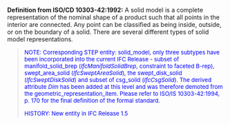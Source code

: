 **Definition from ISO/CD 10303-42:1992:** A solid model is a complete representation of the nominal shape of a product such that all points in the interior are connected. Any point can be classified as being inside, outside, or on the boundary of a solid. There are several different types of solid model representations.

> <font color="#0000FF" size="-1">NOTE: Corresponding STEP entity:
		  solid_model, only three subtypes have been incorporated into the current IFC
		  Release - subset of manifold_solid_brep (<i>IfcManifoldSolidBrep</i>,
		  constraint to faceted B-rep), swept_area_solid (<i>IfcSweptAreaSolid</i>), the
		  swept_disk_solid (<i>IfcSweptDiskSolid</i>) and subset of csg_solid
		  (<i>IfcCsgSolid</i>). The derived attribute <i>Dim</i> has been added at this
		  level and was therefore demoted from the geometric_representation_item. Please
		  refer to ISO/IS 10303-42:1994, p. 170 for the final definition of the formal
		  standard. </font>
> 
> <font color="#0000FF" size="-1">HISTORY: New entity in IFC Release
		  1.5</font>
>